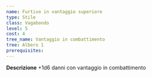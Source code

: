 ```yaml
---
name: Furtivo in vantaggio superiore
type: Stile
class: Vagabondo
level: 5
cost: 4
tree_name: Vantaggio in combattimento
tree: Albero 1
prerequisites: 
---
```


**Descrizione**
+1d6 danni con vantaggio in combattimento